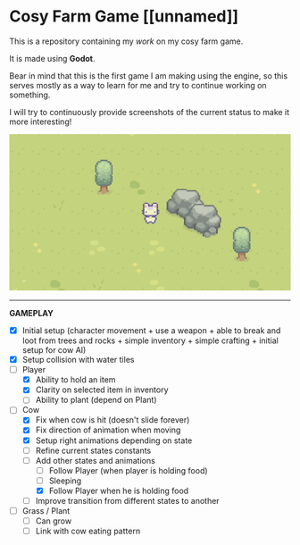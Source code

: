 # Cosy Farm Game [[unnamed]]

This is a repository containing my *work* on my cosy farm game.

It is made using **Godot**.

Bear in mind that this is the first game I am making using the engine, so this serves mostly as a way to learn for me and try to continue working on something.

I will try to continuously provide screenshots of the current status to make it more interesting!

![Screenshot of the game](Screenshots/Screenshot%202024-07-18%20at%2021.27.58.png)

---

**GAMEPLAY**
- [X] Initial setup (character movement + use a weapon + able to break and loot from trees and rocks + simple inventory + simple crafting + initial setup for cow AI)
- [X] Setup collision with water tiles
- [ ] Player
	- [X] Ability to hold an item
	- [X] Clarity on selected item in inventory
	- [ ] Ability to plant (depend on Plant)
- [ ] Cow
	- [X] Fix when cow is hit (doesn't slide forever)
	- [X] Fix direction of animation when moving
	- [X] Setup right animations depending on state
	- [ ] Refine current states constants
	- [ ] Add other states and animations 
		- [ ] Follow Player (when player is holding food)
		- [ ] Sleeping
		- [X] Follow Player when he is holding food
    - [ ] Improve transition from different states to another
- [ ] Grass / Plant
	- [ ] Can grow
	- [ ] Link with cow eating pattern
